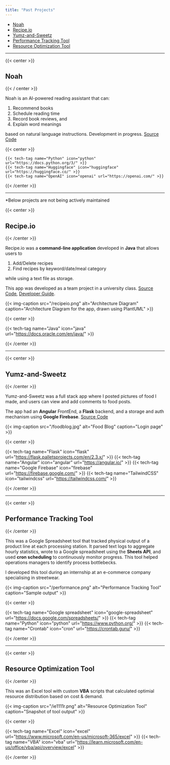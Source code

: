 ```yaml
---
title: "Past Projects"
---
```


- [Noah](#noah)
- [Recipe.io](#recipe-io)
- [Yumz-and-Sweetz](#yumz-and-sweetz)
- [Performance Tracking Tool](#performance-tracking-tool)
- [Resource Optimization Tool](#resource-optimization-tool)

---

{{< center >}}

<h2 id="noah">Noah</h2>

{{< / center >}}

Noah is an AI-powered reading assistant that can:

1. Recommend books
2. Schedule reading time
3. Record book reviews, and
4. Explain word meanings

based on natural language instructions. Development in progress. [Source Code](https://github.com/yuki-zmstr/noah-read)

<!-- [_Project Link_](https://yuki-zmstr-noah-read.hf.space) -->

{{< center >}}

    {{< tech-tag name="Python" icon="python" url="https://docs.python.org/3/" >}}
    {{< tech-tag name="Huggingface" icon="huggingface" url="https://huggingface.co/" >}}
    {{< tech-tag name="OpenAI" icon="openai" url="https://openai.com/" >}}

{{< /center >}}

---

\*Below projects are not being actively maintained

{{< center >}}

<h2 id="recipe-io">Recipe.io</h2>

{{< /center >}}

Recipe.io was a **command-line application** developed in **Java** that allows users to

1. Add/Delete recipes
2. Find recipes by keyword/date/meal category

while using a text file as storage.

This app was developed as a team project in a university class. [Source Code](https://github.com/AY2324S2-CS2113-W14-2/tp), [Developer Guide](https://ay2324s2-cs2113-w14-2.github.io/tp/DeveloperGuide.html#architecture).

{{< img-caption src="/recipeio.png" alt="Architecture Diagram" caption="Architecture Diagram for the app, drawn using PlantUML" >}}

{{< center >}}

{{< tech-tag name="Java" icon="java" url="https://docs.oracle.com/en/java/" >}}

{{< /center >}}

---

{{< center >}}

<h2 id="yumz-and-sweetz">Yumz-and-Sweetz</h2>

{{< /center >}}

Yumz-and-Sweetz was a full stack app where I posted pictures of food I made, and users can view and add comments to food posts.

The app had an **Angular** FrontEnd, a **Flask** backend, and a storage and auth mechanism using **Google Firebase**. [Source Code](https://github.com/yuki-zmstr/yumzandsweetz)

{{< img-caption src="/foodblog.jpg" alt="Food Blog" caption="Login page" >}}

{{< center >}}

{{< tech-tag name="Flask" icon="flask" url="https://flask.palletsprojects.com/en/2.3.x/" >}}
{{< tech-tag name="Angular" icon="angular" url="https://angular.io/" >}}
{{< tech-tag name="Google Firebase" icon="firebase" url="https://firebase.google.com/" >}}
{{< tech-tag name="TailwindCSS" icon="tailwindcss" url="https://tailwindcss.com/" >}}

{{< /center >}}

---

{{< center >}}

<h2 id="performance-tracking-tool">Performance Tracking Tool</h2>

{{< /center >}}

This was a Google Spreadsheet tool that tracked physical output of a product line at each processing station. It parsed text logs to aggregate hourly statistics, wrote to a Google spreadsheet using the **Sheets API**, and used **cron scheduling** to continuously monitor progress. This tool helped operations managers to identify process bottlebecks.

I developed this tool during an internship at an e-commerce company specialising in streetwear.

{{< img-caption src="/performance.png" alt="Performance Tracking Tool" caption="Sample output" >}}

{{< center >}}

{{< tech-tag name="Google spreadsheet" icon="google-spreadsheet" url="https://docs.google.com/spreadsheets/" >}}
{{< tech-tag name="Python" icon="python" url="https://www.python.org/" >}}
{{< tech-tag name="Crontab" icon="cron" url="https://crontab.guru/" >}}

{{< /center >}}

---

{{< center >}}

<h2 id="resource-optimization-tool">Resource Optimization Tool</h2>

{{< /center >}}

This was an Excel tool with custom **VBA** scripts that calculated optimial resource distribution based on cost & demand.

{{< img-caption src="/ie1111r.png" alt="Resource Optimization Tool" caption="Snapshot of tool output" >}}

{{< center >}}

{{< tech-tag name="Excel" icon="excel" url="https://www.microsoft.com/en-us/microsoft-365/excel" >}}
{{< tech-tag name="VBA" icon="vba" url="https://learn.microsoft.com/en-us/office/vba/api/overview/excel" >}}

{{< /center >}}
